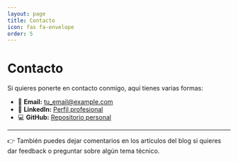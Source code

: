 ```yaml
---
layout: page
title: Contacto
icon: fas fa-envelope
order: 5
---
```


# Contacto

Si quieres ponerte en contacto conmigo, aquí tienes varias formas:

- 📧 **Email:** tu_email@example.com  
- 💼 **LinkedIn:** [Perfil profesional](https://www.linkedin.com/in/sergio-ibañez-nuñez/)  
- 💻 **GitHub:** [Repositorio personal](https://github.com/sergioib94)  

---

👉 También puedes dejar comentarios en los artículos del blog si quieres dar feedback o preguntar sobre algún tema técnico.